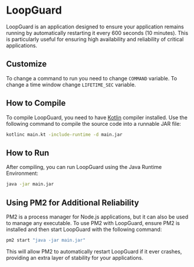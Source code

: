 
# LoopGuard

LoopGuard is an application designed to ensure your application remains running by automatically restarting it every 600 seconds (10 minutes). This is particularly useful for ensuring high availability and reliability of critical applications.
## Customize

To change a command to run you need to change `COMMAND` variable. To change a time window change `LIFETIME_SEC` variable.


## How to Compile

To compile LoopGuard, you need to have [Kotlin](https://kotlinlang.org/docs/command-line.html) compiler installed. Use the following command to compile the source code into a runnable JAR file:

```bash
kotlinc main.kt -include-runtime -d main.jar
```

## How to Run

After compiling, you can run LoopGuard using the Java Runtime Environment:

```bash
java -jar main.jar
```

## Using PM2 for Additional Reliability

PM2 is a process manager for Node.js applications, but it can also be used to manage any executable. To use PM2 with LoopGuard, ensure PM2 is installed and then start LoopGuard with the following command:

```bash
pm2 start "java -jar main.jar"
```

This will allow PM2 to automatically restart LoopGuard if it ever crashes, providing an extra layer of stability for your applications.


